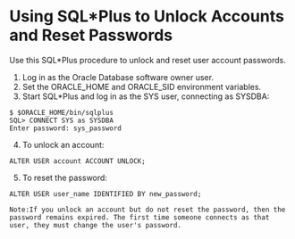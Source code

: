 # Using SQL*Plus to Unlock Accounts and Reset Passwords

Use this SQL*Plus procedure to unlock and reset user account passwords.

1. Log in as the Oracle Database software owner user.
2. Set the ORACLE_HOME and ORACLE_SID environment variables.
3. Start SQL*Plus and log in as the SYS user, connecting as SYSDBA:

```
$ $ORACLE_HOME/bin/sqlplus
SQL> CONNECT SYS as SYSDBA
Enter password: sys_password 
```

4. To unlock an account:
```
ALTER USER account ACCOUNT UNLOCK;
```

5. To reset the password:
```
ALTER USER user_name IDENTIFIED BY new_password; 
```

    Note:If you unlock an account but do not reset the password, then the password remains expired. The first time someone connects as that user, they must change the user's password. 